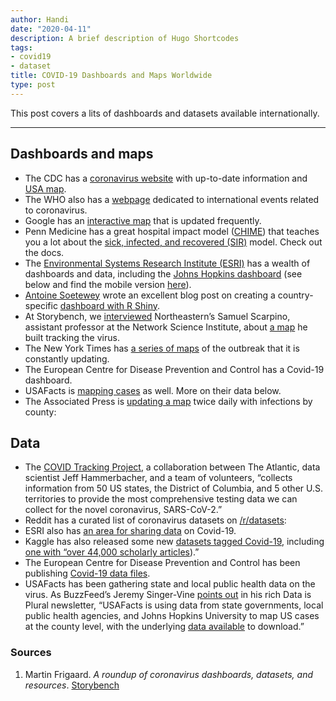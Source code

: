 ```yaml
---
author: Handi
date: "2020-04-11"
description: A brief description of Hugo Shortcodes
tags:
- covid19
- dataset
title: COVID-19 Dashboards and Maps Worldwide
type: post
---
```


This post covers a lits of dashboards and datasets available internationally.
<!--more-->
---

## Dashboards and maps
* The CDC has a [coronavirus website](https://www.cdc.gov/coronavirus/2019-ncov/index.html) with up-to-date information and [USA map](https://www.cdc.gov/coronavirus/2019-ncov/cases-updates/cases-in-us.html). 
* The WHO also has a [webpage](https://www.who.int/emergencies/diseases/novel-coronavirus-2019/events-as-they-happen) dedicated to international events related to coronavirus.
* Google has an [interactive map](https://google.org/crisisresponse/covid19-map) that is updated frequently.
* Penn Medicine has a great hospital impact model ([CHIME](https://penn-chime.phl.io/)) that teaches you a lot about the [sick, infected, and recovered (SIR)](https://mathworld.wolfram.com/SIRModel.html) model. Check out the docs. 
* The [Environmental Systems Research Institute (ESRI)](https://coronavirus-resources.esri.com/) has a wealth of dashboards and data, including the [Johns Hopkins dashboard](https://www.arcgis.com/apps/opsdashboard/index.html#/bda7594740fd40299423467b48e9ecf6) (see below and find the mobile version [here](https://www.arcgis.com/apps/opsdashboard/index.html#/85320e2ea5424dfaaa75ae62e5c06e61)).
* [Antoine Soetewey](https://www.linkedin.com/in/antoinesoetewey) wrote an excellent blog post on creating a country-specific [dashboard with R Shiny](https://www.statsandr.com/blog/how-to-create-a-simple-coronavirus-dashboard-specific-to-your-country-in-r/).
* At Storybench, we [interviewed](https://www.storybench.org/how-northeasterns-samuel-scarpino-built-a-live-map-tracking-the-coronavirus-outbreak/) Northeastern’s Samuel Scarpino, assistant professor at the Network Science Institute, about [a map](https://www.healthmap.org/covid-19/) he built tracking the virus.
* The New York Times has [a series of maps](https://www.nytimes.com/interactive/2020/world/coronavirus-maps.html?action=click&module=Top%20Stories&pgtype=Homepage&action=click&module=Spotlight&pgtype=Homepage) of the outbreak that it is constantly updating.
* The European Centre for Disease Prevention and Control has a Covid-19 dashboard.
* USAFacts is [mapping cases](https://qap.ecdc.europa.eu/public/extensions/COVID-19/COVID-19.html) as well. More on their data below.
* The Associated Press is [updating a map](https://abcnews.go.com/US/wireStory/tracking-coronavirus-outbreak-us-69797159) twice daily with infections by county:

## Data
* The [COVID Tracking Project](https://covidtracking.com/), a collaboration between The Atlantic, data scientist Jeff Hammerbacher, and a team of volunteers, “collects information from 50 US states, the District of Columbia, and 5 other U.S. territories to provide the most comprehensive testing data we can collect for the novel coronavirus, SARS-CoV-2.”
* Reddit has a curated list of coronavirus datasets on [/r/datasets](https://www.reddit.com/r/datasets/comments/exnzrd/coronavirus_datasets/):
* ESRI also has [an area for sharing data](https://disasterresponse.maps.arcgis.com/home/group.html?id=e0140dbc514b48b5b90c351740c14639#overview) on Covid-19.
* Kaggle has also released some new [datasets tagged Covid-19](https://www.kaggle.com/tags/covid19), including [one with “over 44,000 scholarly articles](https://www.kaggle.com/allen-institute-for-ai/CORD-19-research-challenge)).”
* The European Centre for Disease Prevention and Control has been publishing [Covid-19 data files](https://www.ecdc.europa.eu/en/publications-data/download-todays-data-geographic-distribution-covid-19-cases-worldwide).
* USAFacts has been gathering state and local public health data on the virus. As BuzzFeed’s Jeremy Singer-Vine [points out](https://tinyletter.com/data-is-plural/letters/data-is-plural-2020-03-25-edition) in his rich Data is Plural newsletter, “USAFacts is using data from state governments, local public health agencies, and Johns Hopkins University to map US cases at the county level, with the underlying [data available](https://usafacts.org/visualizations/coronavirus-covid-19-spread-map/) to download.”


### Sources
1. Martin Frigaard. *A roundup of coronavirus dashboards, datasets, and resources*. [Storybench](https://www.storybench.org/a-roundup-of-coronavirus-dashboards-datasets-and-resources/)
